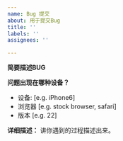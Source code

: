 ```yaml
---
name: Bug 提交
about: 用于提交Bug
title: ''
labels: ''
assignees: ''

---
```


**简要描述BUG**

**问题出现在哪种设备？**
 - 设备: [e.g. iPhone6]
 - 浏览器 [e.g. stock browser, safari]
 - 版本 [e.g. 22]

**详细描述：**
讲你遇到的过程描述出来。
